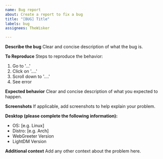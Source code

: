```yaml
---
name: Bug report
about: Create a report to fix a bug
title: "[BUG] Title"
labels: bug
assignees: TheWisker

---
```


**Describe the bug**
Clear and concise description of what the bug is.

**To Reproduce**
Steps to reproduce the behavior:
1. Go to '...'
2. Click on '....'
3. Scroll down to '....'
4. See error

**Expected behavior**
Clear and concise description of what you expected to happen.

**Screenshots**
If applicable, add screenshots to help explain your problem.

**Desktop (please complete the following information):**
 - OS: [e.g. Linux]
 - Distro: [e.g. Arch]
 - WebGreeter Version
 - LightDM Version

**Additional context**
Add any other context about the problem here.

